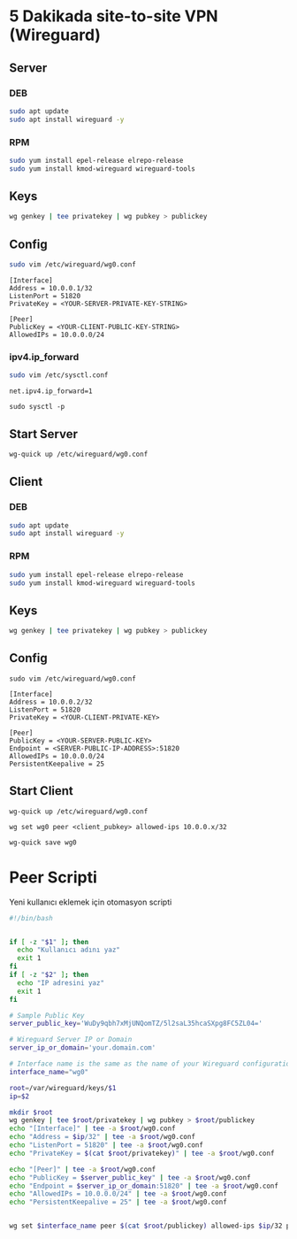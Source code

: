 # 5 Dakikada site-to-site VPN (Wireguard)
## Server
### DEB
```bash
sudo apt update 
sudo apt install wireguard -y 
```
### RPM
```bash
sudo yum install epel-release elrepo-release 
sudo yum install kmod-wireguard wireguard-tools
```
## Keys
```bash
wg genkey | tee privatekey | wg pubkey > publickey
```
## Config
```bash
sudo vim /etc/wireguard/wg0.conf
```
```
[Interface]  
Address = 10.0.0.1/32  
ListenPort = 51820  
PrivateKey = <YOUR-SERVER-PRIVATE-KEY-STRING>
  
[Peer]  
PublicKey = <YOUR-CLIENT-PUBLIC-KEY-STRING>
AllowedIPs = 10.0.0.0/24
```
### ipv4.ip_forward
```bash
sudo vim /etc/sysctl.conf
```
```
net.ipv4.ip_forward=1
```
```
sudo sysctl -p
```
## Start Server
```bash
wg-quick up /etc/wireguard/wg0.conf
```
## Client
### DEB
```bash
sudo apt update 
sudo apt install wireguard -y 
```
### RPM
```bash
sudo yum install epel-release elrepo-release 
sudo yum install kmod-wireguard wireguard-tools
```
## Keys
```bash
wg genkey | tee privatekey | wg pubkey > publickey
```
## Config
```
sudo vim /etc/wireguard/wg0.conf
```
```
[Interface]
Address = 10.0.0.2/32
ListenPort = 51820
PrivateKey = <YOUR-CLIENT-PRIVATE-KEY>

[Peer]
PublicKey = <YOUR-SERVER-PUBLIC-KEY>
Endpoint = <SERVER-PUBLIC-IP-ADDRESS>:51820
AllowedIPs = 10.0.0.0/24
PersistentKeepalive = 25
```
## Start Client
```
wg-quick up /etc/wireguard/wg0.conf
```

```
wg set wg0 peer <client_pubkey> allowed-ips 10.0.0.x/32
```

```
wg-quick save wg0
```

# Peer Scripti
Yeni kullanıcı eklemek için otomasyon scripti

```bash
#!/bin/bash


if [ -z "$1" ]; then
  echo "Kullanıcı adını yaz"
  exit 1
fi
if [ -z "$2" ]; then
  echo "IP adresini yaz"
  exit 1
fi

# Sample Public Key
server_public_key='WuDy9qbh7xMjUNQomTZ/5l2saL35hcaSXpg8FC5ZL04='

# Wireguard Server IP or Domain
server_ip_or_domain='your.domain.com'

# Interface name is the same as the name of your Wireguard configuration file
interface_name="wg0"

root=/var/wireguard/keys/$1
ip=$2

mkdir $root
wg genkey | tee $root/privatekey | wg pubkey > $root/publickey
echo "[Interface]" | tee -a $root/wg0.conf
echo "Address = $ip/32" | tee -a $root/wg0.conf
echo "ListenPort = 51820" | tee -a $root/wg0.conf
echo "PrivateKey = $(cat $root/privatekey)" | tee -a $root/wg0.conf

echo "[Peer]" | tee -a $root/wg0.conf
echo "PublicKey = $server_public_key" | tee -a $root/wg0.conf
echo "Endpoint = $server_ip_or_domain:51820" | tee -a $root/wg0.conf
echo "AllowedIPs = 10.0.0.0/24" | tee -a $root/wg0.conf
echo "PersistentKeepalive = 25" | tee -a $root/wg0.conf


wg set $interface_name peer $(cat $root/publickey) allowed-ips $ip/32 persistent-keepalive 25
```
